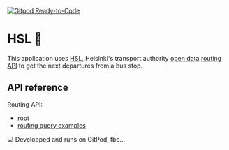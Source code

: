 [![Gitpod Ready-to-Code](https://img.shields.io/badge/Gitpod-Ready--to--Code-blue?logo=gitpod)](https://gitpod.io/#https://github.com/nfabredev/hsl) 

# HSL 🚌

This application uses [HSL](https://www.hsl.fi/en), Helsinki's transport authority [open data](https://www.hsl.fi/en/opendata) [routing API](https://digitransit.fi/en/developers/apis/1-routing-api/) to get the next departures from a bus stop.

## API reference

Routing API:

- [root](https://digitransit.fi/en/developers/apis/1-routing-api/)
- [routing query examples](https://digitransit.fi/en/developers/apis/1-routing-api/routes/#query-examples)

💻 Developped and runs on GitPod, tbc...
